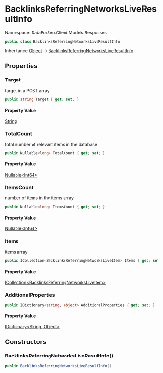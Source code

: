 # BacklinksReferringNetworksLiveResultInfo

Namespace: DataForSeo.Client.Models.Responses

```csharp
public class BacklinksReferringNetworksLiveResultInfo
```

Inheritance [Object](https://docs.microsoft.com/en-us/dotnet/api/system.object) → [BacklinksReferringNetworksLiveResultInfo](./dataforseo.client.models.responses.backlinksreferringnetworksliveresultinfo.md)

## Properties

### **Target**

target in a POST array

```csharp
public string Target { get; set; }
```

#### Property Value

[String](https://docs.microsoft.com/en-us/dotnet/api/system.string)<br>

### **TotalCount**

total number of relevant items in the database

```csharp
public Nullable<long> TotalCount { get; set; }
```

#### Property Value

[Nullable&lt;Int64&gt;](https://docs.microsoft.com/en-us/dotnet/api/system.nullable-1)<br>

### **ItemsCount**

number of items in the items array

```csharp
public Nullable<long> ItemsCount { get; set; }
```

#### Property Value

[Nullable&lt;Int64&gt;](https://docs.microsoft.com/en-us/dotnet/api/system.nullable-1)<br>

### **Items**

items array

```csharp
public ICollection<BacklinksReferringNetworksLiveItem> Items { get; set; }
```

#### Property Value

[ICollection&lt;BacklinksReferringNetworksLiveItem&gt;](https://docs.microsoft.com/en-us/dotnet/api/system.collections.generic.icollection-1)<br>

### **AdditionalProperties**

```csharp
public IDictionary<string, object> AdditionalProperties { get; set; }
```

#### Property Value

[IDictionary&lt;String, Object&gt;](https://docs.microsoft.com/en-us/dotnet/api/system.collections.generic.idictionary-2)<br>

## Constructors

### **BacklinksReferringNetworksLiveResultInfo()**

```csharp
public BacklinksReferringNetworksLiveResultInfo()
```
